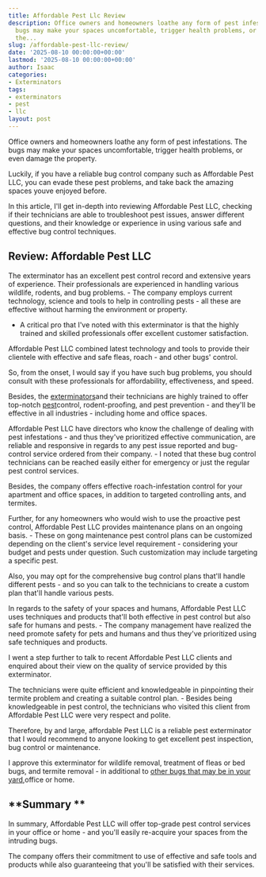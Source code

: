 ```yaml
---
title: Affordable Pest Llc Review
description: Office owners and homeowners loathe any form of pest infestations. The
  bugs may make your spaces uncomfortable, trigger health problems, or even damage
  the...
slug: /affordable-pest-llc-review/
date: '2025-08-10 00:00:00+00:00'
lastmod: '2025-08-10 00:00:00+00:00'
author: Isaac
categories:
- Exterminators
tags:
- exterminators
- pest
- llc
layout: post
---
```

Office owners and homeowners loathe any form of pest infestations. The bugs may make your spaces uncomfortable, trigger health problems, or even damage the property.

Luckily, if you have a reliable bug control company such as Affordable Pest LLC, you can evade these pest problems, and take back the amazing spaces youve enjoyed before.

In this article, I'll get in-depth into reviewing Affordable Pest LLC, checking if their technicians are able to troubleshoot pest issues, answer different questions, and their knowledge or experience in using various safe and effective bug control techniques.

##  **Review: Affordable Pest LLC**

The exterminator has an excellent pest control record and extensive years of experience. Their professionals are experienced in handling various wildlife, rodents, and bug problems. - The company employs current technology, science and tools to help in controlling pests - all these are effective without harming the environment or property.

- A critical pro that I've noted with this exterminator is that the highly trained and skilled professionals offer excellent customer satisfaction.

Affordable Pest LLC combined latest technology and tools to provide their clientele with effective and safe fleas, roach - and other bugs' control.

So, from the onset, I would say if you have such bug problems, you should consult with these professionals for affordability, effectiveness, and speed.

Besides, the [exterminators](https://pestpolicy.com/american-pest-review/)and their technicians are highly trained to offer top-notch [pest](https://pestpolicy.com/armored-pest-svc-review/)control, rodent-proofing, and pest prevention - and they'll be effective in all industries - including home and office spaces.

Affordable Pest LLC have directors who know the challenge of dealing with pest infestations - and thus they've prioritized effective communication, are reliable and responsive in regards to any pest issue reported and bug-control service ordered from their company. - I noted that these bug control technicians can be reached easily either for emergency or just the regular pest control services.

Besides, the company offers effective roach-infestation control for your apartment and office spaces, in addition to targeted controlling ants, and termites.

Further, for any homeowners who would wish to use the proactive pest control, Affordable Pest LLC provides maintenance plans on an ongoing basis. - These on gong maintenance pest control plans can be customized depending on the client's service level requirement - considering your budget and pests under question. Such customization may include targeting a specific pest.

Also, you may opt for the comprehensive bug control plans that'll handle different pests - and so you can talk to the technicians to create a custom plan that'll handle various pests.

In regards to the safety of your spaces and humans, Affordable Pest LLC uses techniques and products that'll both effective in pest control but also safe for humans and pests. - The company management have realized the need promote safety for pets and humans and thus they've prioritized using safe techniques and products.

I went a step further to talk to recent Affordable Pest LLC clients and enquired about their view on the quality of service provided by this exterminator.

The technicians were quite efficient and knowledgeable in pinpointing their termite problem and creating a suitable control plan. - Besides being knowledgeable in pest control, the technicians who visited this client from Affordable Pest LLC were very respect and polite.

Therefore, by and large, affordable Pest LLC is a reliable pest exterminator that I would recommend to anyone looking to get excellent pest inspection, bug control or maintenance.

I approve this exterminator for wildlife removal, treatment of fleas or bed bugs, and termite removal - in additional to [other bugs that may be in your yard](https://pestpolicy.com/best-flea-spray-for-yard/),office or home.

##  **Summary **

In summary, Affordable Pest LLC will offer top-grade pest control services in your office or home - and you'll easily re-acquire your spaces from the intruding bugs.

The company offers their commitment to use of effective and safe tools and products while also guaranteeing that you'll be satisfied with their services.